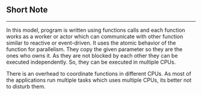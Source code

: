 ## Short Note
---
In this model, program is written using functions calls and each function works as a worker or actor which can communicate with other function similar to reactive or event-driven. It uses the atomic behavior of the function for parallelism. They copy the given parameter so they are the ones who owns it. As they are not blocked by each other they can be executed independently. So, they can be executed in multiple CPUs.

There is an overhead to coordinate functions in different CPUs. As most of the applications run multiple tasks which uses multiple CPUs, its better not to disturb them. 
